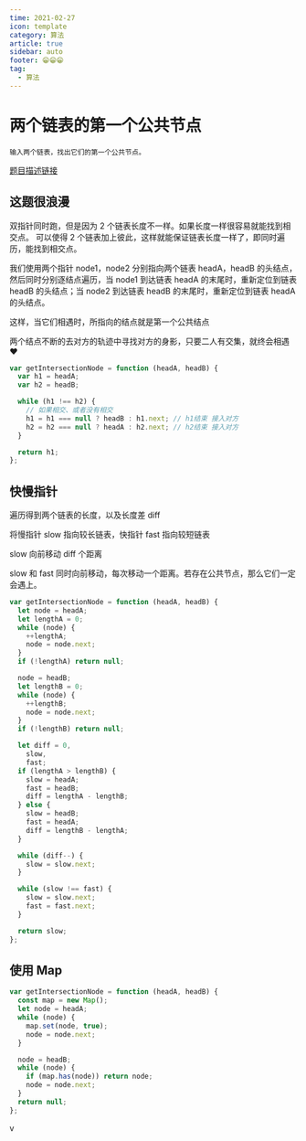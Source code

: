 ```yaml
---
time: 2021-02-27
icon: template
category: 算法
article: true
sidebar: auto
footer: 😁😁😁
tag:
  - 算法
---
```


# 两个链表的第一个公共节点

```
输入两个链表，找出它们的第一个公共节点。
```

[题目描述链接](https://leetcode-cn.com/problems/liang-ge-lian-biao-de-di-yi-ge-gong-gong-jie-dian-lcof/)

## 这题很浪漫

双指针同时跑，但是因为 2 个链表长度不一样。如果长度一样很容易就能找到相交点。
可以使得 2 个链表加上彼此，这样就能保证链表长度一样了，即同时遍历，能找到相交点。

我们使用两个指针 node1，node2 分别指向两个链表 headA，headB 的头结点，然后同时分别逐结点遍历，当 node1 到达链表 headA 的末尾时，重新定位到链表 headB 的头结点；当 node2 到达链表 headB 的末尾时，重新定位到链表 headA 的头结点。

这样，当它们相遇时，所指向的结点就是第一个公共结点

两个结点不断的去对方的轨迹中寻找对方的身影，只要二人有交集，就终会相遇 ❤

```js
var getIntersectionNode = function (headA, headB) {
  var h1 = headA;
  var h2 = headB;

  while (h1 !== h2) {
    // 如果相交、或者没有相交
    h1 = h1 === null ? headB : h1.next; // h1结束 接入对方
    h2 = h2 === null ? headA : h2.next; // h2结束 接入对方
  }

  return h1;
};
```

## 快慢指针


遍历得到两个链表的长度，以及长度差 diff

将慢指针 slow 指向较长链表，快指针 fast 指向较短链表

slow 向前移动 diff 个距离

slow 和 fast 同时向前移动，每次移动一个距离。若存在公共节点，那么它们一定会遇上。


```js
var getIntersectionNode = function (headA, headB) {
  let node = headA;
  let lengthA = 0;
  while (node) {
    ++lengthA;
    node = node.next;
  }
  if (!lengthA) return null;

  node = headB;
  let lengthB = 0;
  while (node) {
    ++lengthB;
    node = node.next;
  }
  if (!lengthB) return null;

  let diff = 0,
    slow,
    fast;
  if (lengthA > lengthB) {
    slow = headA;
    fast = headB;
    diff = lengthA - lengthB;
  } else {
    slow = headB;
    fast = headA;
    diff = lengthB - lengthA;
  }

  while (diff--) {
    slow = slow.next;
  }

  while (slow !== fast) {
    slow = slow.next;
    fast = fast.next;
  }

  return slow;
};
```

## 使用 Map

```js
var getIntersectionNode = function (headA, headB) {
  const map = new Map();
  let node = headA;
  while (node) {
    map.set(node, true);
    node = node.next;
  }

  node = headB;
  while (node) {
    if (map.has(node)) return node;
    node = node.next;
  }
  return null;
};
```
v
